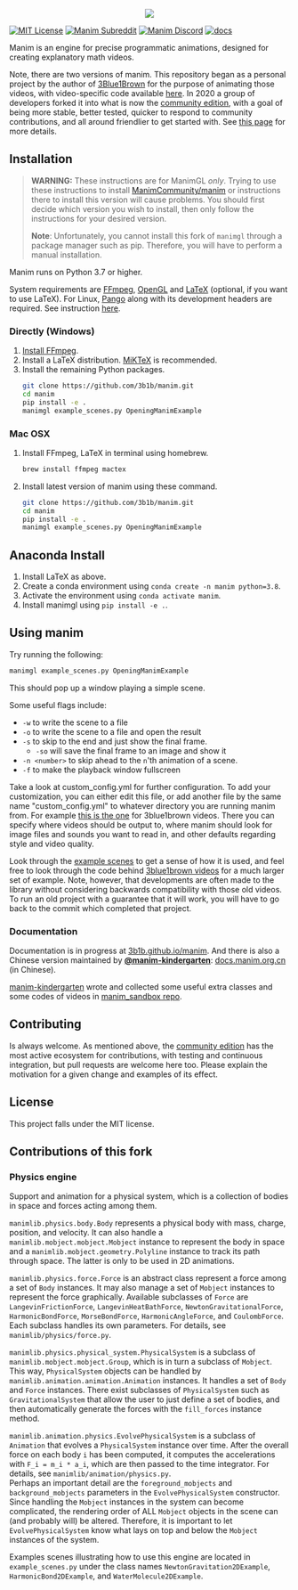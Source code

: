 <p align="center">
    <a href="https://github.com/3b1b/manim">
        <img src="https://raw.githubusercontent.com/3b1b/manim/master/logo/cropped.png">
    </a>
</p>

[![MIT License](https://img.shields.io/badge/license-MIT-blue.svg?style=flat)](http://choosealicense.com/licenses/mit/)
[![Manim Subreddit](https://img.shields.io/reddit/subreddit-subscribers/manim.svg?color=ff4301&label=reddit&logo=reddit)](https://www.reddit.com/r/manim/)
[![Manim Discord](https://img.shields.io/discord/581738731934056449.svg?label=discord&logo=discord)](https://discord.com/invite/bYCyhM9Kz2)
[![docs](https://github.com/3b1b/manim/workflows/docs/badge.svg)](https://3b1b.github.io/manim/)

Manim is an engine for precise programmatic animations, designed for creating explanatory math videos.

Note, there are two versions of manim.  This repository began as a personal project by the author of [3Blue1Brown](https://www.3blue1brown.com/) for the purpose of animating those videos, with video-specific code available [here](https://github.com/3b1b/videos).  In 2020 a group of developers forked it into what is now the [community edition](https://github.com/ManimCommunity/manim/), with a goal of being more stable, better tested, quicker to respond to community contributions, and all around friendlier to get started with. See [this page](https://docs.manim.community/en/stable/faq/installation.html#different-versions) for more details.

## Installation
> **WARNING:** These instructions are for ManimGL _only_. Trying to use these instructions to install [ManimCommunity/manim](https://github.com/ManimCommunity/manim) or instructions there to install this version will cause problems. You should first decide which version you wish to install, then only follow the instructions for your desired version.
> 
> **Note**: Unfortunately, you cannot install this fork of `manimgl` through a package manager such as pip. Therefore, you will have to perform a manual installation.

Manim runs on Python 3.7 or higher.

System requirements are [FFmpeg](https://ffmpeg.org/), [OpenGL](https://www.opengl.org/) and [LaTeX](https://www.latex-project.org) (optional, if you want to use LaTeX).
For Linux, [Pango](https://pango.gnome.org) along with its development headers are required. See instruction [here](https://github.com/ManimCommunity/ManimPango#building).

### Directly (Windows)

1. [Install FFmpeg](https://www.wikihow.com/Install-FFmpeg-on-Windows).
2. Install a LaTeX distribution. [MiKTeX](https://miktex.org/download) is recommended.
3. Install the remaining Python packages.
    ```sh
    git clone https://github.com/3b1b/manim.git
    cd manim
    pip install -e .
    manimgl example_scenes.py OpeningManimExample
    ```

### Mac OSX

1. Install FFmpeg, LaTeX in terminal using homebrew.
    ```sh
    brew install ffmpeg mactex
    ```
   
2. Install latest version of manim using these command.
    ```sh
    git clone https://github.com/3b1b/manim.git
    cd manim
    pip install -e .
    manimgl example_scenes.py OpeningManimExample
    ```

## Anaconda Install

1. Install LaTeX as above.
2. Create a conda environment using `conda create -n manim python=3.8`.
3. Activate the environment using `conda activate manim`.
4. Install manimgl using `pip install -e .`.


## Using manim
Try running the following:
```sh
manimgl example_scenes.py OpeningManimExample
```
This should pop up a window playing a simple scene.

Some useful flags include:
* `-w` to write the scene to a file
* `-o` to write the scene to a file and open the result
* `-s` to skip to the end and just show the final frame.
    * `-so` will save the final frame to an image and show it
* `-n <number>` to skip ahead to the `n`'th animation of a scene.
* `-f` to make the playback window fullscreen

Take a look at custom_config.yml for further configuration.  To add your customization, you can either edit this file, or add another file by the same name "custom_config.yml" to whatever directory you are running manim from.  For example [this is the one](https://github.com/3b1b/videos/blob/master/custom_config.yml) for 3blue1brown videos.  There you can specify where videos should be output to, where manim should look for image files and sounds you want to read in, and other defaults regarding style and video quality.

Look through the [example scenes](https://3b1b.github.io/manim/getting_started/example_scenes.html) to get a sense of how it is used, and feel free to look through the code behind [3blue1brown videos](https://github.com/3b1b/videos) for a much larger set of example. Note, however, that developments are often made to the library without considering backwards compatibility with those old videos. To run an old project with a guarantee that it will work, you will have to go back to the commit which completed that project.

### Documentation
Documentation is in progress at [3b1b.github.io/manim](https://3b1b.github.io/manim/). And there is also a Chinese version maintained by [**@manim-kindergarten**](https://manim.org.cn): [docs.manim.org.cn](https://docs.manim.org.cn/) (in Chinese).

[manim-kindergarten](https://github.com/manim-kindergarten/) wrote and collected some useful extra classes and some codes of videos in [manim_sandbox repo](https://github.com/manim-kindergarten/manim_sandbox).


## Contributing
Is always welcome.  As mentioned above, the [community edition](https://github.com/ManimCommunity/manim) has the most active ecosystem for contributions, with testing and continuous integration, but pull requests are welcome here too.  Please explain the motivation for a given change and examples of its effect.


## License
This project falls under the MIT license.


## Contributions of this fork
### Physics engine
Support and animation for a physical system, which is a collection of bodies in space and forces acting among them.

`manimlib.physics.body.Body` represents a physical body with mass, charge, position, and velocity. It can also handle a `manimlib.mobject.mobject.Mobject` instance to represent the body in space and a `manimlib.mobject.geometry.Polyline` instance to track its path through space. The latter is only to be used in 2D animations.

`manimlib.physics.force.Force` is an abstract class represent a force among a set of `Body` instances. It may also manage a set of `Mobject` instances to represent the force graphically. Available subclasses of `Force` are `LangevinFrictionForce`, `LangevinHeatBathForce`, `NewtonGravitationalForce`, `HarmonicBondForce`, `MorseBondForce`, `HarmonicAngleForce`, and `CoulombForce`. Each subclass handles its own parameters. For details, see `manimlib/physics/force.py`.

`manimlib.physics.physical_system.PhysicalSystem` is a subclass of `manimlib.mobject.mobject.Group`, which is in turn a subclass of `Mobject`. This way, `PhysicalSystem` objects can be handled by `manimlib.animation.animation.Animation` instances. It handles a set of `Body` and `Force` instances. There exist subclasses of `PhysicalSystem` such as `GravitationalSystem` that allow the user to just define a set of bodies, and then automatically generate the forces with the `fill_forces` instance method.

`manimlib.animation.physics.EvolvePhysicalSystem` is a subclass of `Animation` that evolves a `PhysicalSystem` instance over time. After the overall force on each body `i` has been computed, it computes the accelerations with `F_i = m_i * a_i`, which are then passed to the time integrator. For details, see `manimlib/animation/physics.py`.<br>
Perhaps an important detail are the `foreground_mobjects` and `background_mobjects` parameters in the `EvolvePhysicalSystem` constructor. Since handling the `Mobject` instances in the system can become complicated, the rendering order of ALL `Mobject` objects in the scene can (and probably will) be altered. Therefore, it is important to let `EvolvePhysicalSystem` know what lays on top and below the `Mobject` instances of the system.

Examples scenes illustrating how to use this engine are located in `example_scenes.py` under the class names `NewtonGravitation2DExample`, `HarmonicBond2DExample`, and `WaterMolecule2DExample`.
